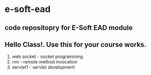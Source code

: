 # e-soft-ead
## code repositopry for E-Soft EAD module
## Hello Class!. Use this for your course works. 
1. web socket - socket programming 
2. rmi - remote method invocation
3. servlet1 - servlet development
